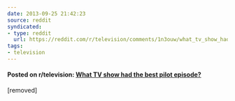 ```yaml
---
date: 2013-09-25 21:42:23
source: reddit
syndicated:
- type: reddit
  url: https://reddit.com/r/television/comments/1n3ouw/what_tv_show_had_the_best_pilot_episode/
tags:
- television
---
```


#### Posted on r/television: [What TV show had the best pilot episode?](https://reddit.com/r/television/comments/1n3ouw/what_tv_show_had_the_best_pilot_episode/)

[removed]